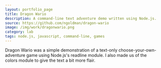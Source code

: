 ```yaml
---
layout: portfolio_page
title: Dragon Wario
description: A command-line text adventure demo written using Node.js.
source: https://github.com/ngoldman/dragon-wario
image: /img/work/dragonwario.png
category: lab
tags: node.js, javascript, command-line, games
---
```


Dragon Wario was a simple demonstration of a text-only choose-your-own-adventure
game using Node.js's readline module. I also made us of the colors module to
give the text a bit more flair.
